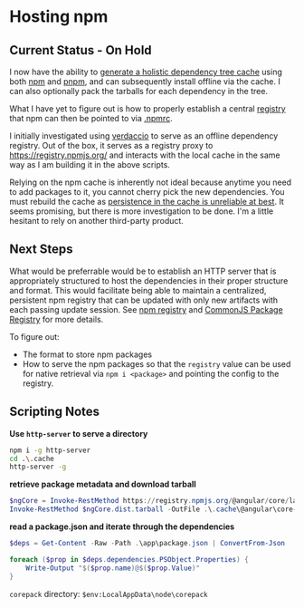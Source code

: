 # Hosting npm

## Current Status - On Hold

I now have the ability to [generate a holistic dependency tree cache](./Build-NodeDependencies.ps1) using both [npm](https://docs.npmjs.com/about-npm) and [pnpm](https://pnpm.io/motivation), and can subsequently install offline via the cache. I can also optionally pack the tarballs for each dependency in the tree.

What I have yet to figure out is how to properly establish a central [registry](https://docs.npmjs.com/cli/v8/using-npm/registry) that npm can then be pointed to via [.npmrc](https://docs.npmjs.com/cli/v9/configuring-npm/npmrc).

I initially investigated using [verdaccio](https://verdaccio.org/docs/what-is-verdaccio/) to serve as an offline dependency registry. Out of the box, it serves as a registry proxy to https://registry.npmjs.org/ and interacts with the local cache in the same way as I am building it in the above scripts. 

Relying on the npm cache is inherently not ideal because anytime you need to add packages to it, you cannot cherry pick the new dependencies. You must rebuild the cache as [persistence in the cache is unreliable at best](https://docs.npmjs.com/cli/v8/commands/npm-cache#a-note-about-the-caches-design). It seems promising, but there is more investigation to be done. I'm a little hesitant to rely on another third-party product.

## Next Steps

What would be preferrable would be to establish an HTTP server that is appropriately structured to host the dependencies in their proper structure and format. This would facilitate being able to maintain a centralized, persistent npm registry that can be updated with only new artifacts with each passing update session. See [npm registry](https://docs.npmjs.com/cli/v9/using-npm/registry?v=true#description) and [CommonJS Package Registry](https://wiki.commonjs.org/wiki/Packages/Registry) for more details.

To figure out:

* The format to store npm packages
* How to serve the npm packages so that the `registry` value can be used for native retrieval via `npm i <package>` and pointing the config to the registry.

## Scripting Notes

**Use `http-server` to serve a directory**  
```bash
npm i -g http-server
cd .\.cache
http-server -g
```

**retrieve package metadata and download tarball**  
```powershell
$ngCore = Invoke-RestMethod https://registry.npmjs.org/@angular/core/latest
Invoke-RestMethod $ngCore.dist.tarball -OutFile .\.cache\@angular\core-16.1.1.tgz
```

**read a package.json and iterate through the dependencies**  
```powershell
$deps = Get-Content -Raw -Path .\app\package.json | ConvertFrom-Json

foreach ($prop in $deps.dependencies.PSObject.Properties) {
    Write-Output "$($prop.name)@$($prop.Value)"
}
```

`corepack` directory: `$env:LocalAppData\node\corepack`